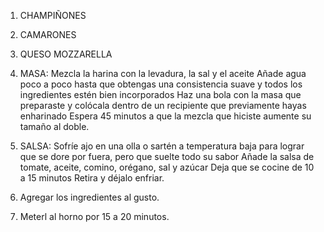 1. CHAMPIÑONES
2. CAMARONES
3. QUESO MOZZARELLA

4. MASA: Mezcla la harina con la levadura, la sal y el aceite
Añade agua poco a poco hasta que obtengas una consistencia suave y todos los ingredientes estén bien incorporados
Haz una bola con la masa que preparaste y colócala dentro de un recipiente que previamente hayas enharinado
Espera 45 minutos a que la mezcla que hiciste aumente su tamaño al doble.

5. SALSA: Sofríe ajo en una olla o sartén a temperatura baja para lograr que se dore por fuera, pero que suelte todo su sabor
Añade la salsa de tomate, aceite, comino, orégano, sal y azúcar
Deja que se cocine de 10 a 15 minutos
Retira y déjalo enfriar.

6. Agregar los ingredientes al gusto.
7. Meterl al horno por 15 a 20 minutos.